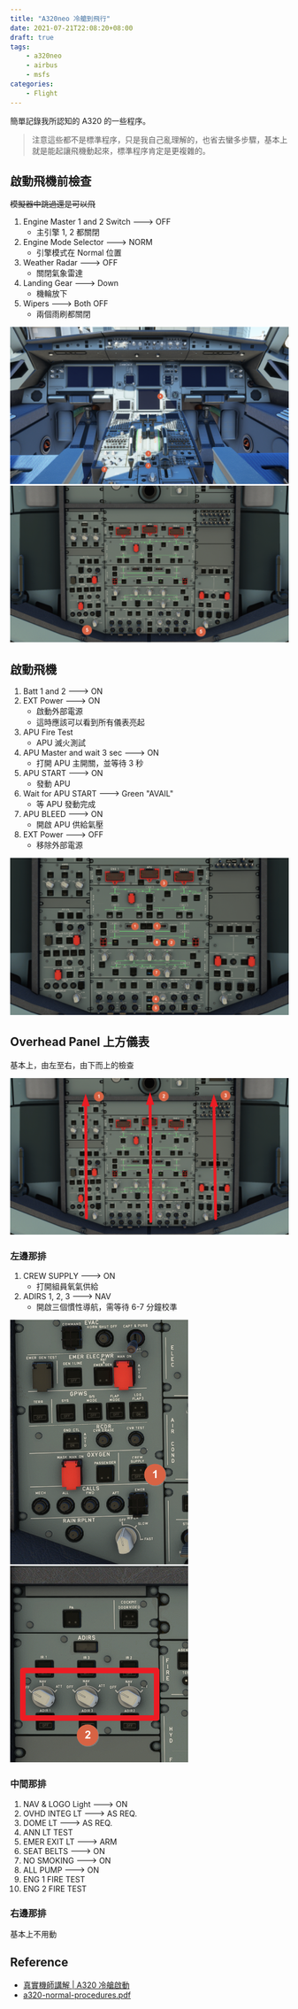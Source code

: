 ```yaml
---
title: "A320neo 冷艙到飛行"
date: 2021-07-21T22:08:20+08:00
draft: true
tags: 
    - a320neo
    - airbus
    - msfs
categories:
    - Flight
---
```


簡單記錄我所認知的 A320 的一些程序。

<!--more-->

> 注意這些都不是標準程序，只是我自己亂理解的，也省去蠻多步驟，基本上就是能起讓飛機動起來，標準程序肯定是更複雜的。

## 啟動飛機前檢查

~~模擬器中跳過還是可以飛~~

1. Engine Master 1 and 2 Switch ---> OFF
   * 主引擎 1, 2 都關閉
2. Engine Mode Selector ---> NORM
   * 引擎模式在 Normal 位置
3. Weather Radar ---> OFF
   * 關閉氣象雷達
4. Landing Gear ---> Down
   * 機輪放下
5. Wipers ---> Both OFF
   * 兩個雨刷都關閉

![img](https://raw.githubusercontent.com/TonyPepeBear/ImageBed/main/20210723215225.png)
![img](https://raw.githubusercontent.com/TonyPepeBear/ImageBed/main/20210723215410.png)

## 啟動飛機

1. Batt 1 and 2 ---> ON
2. EXT Power ---> ON
   * 啟動外部電源
   * 這時應該可以看到所有儀表亮起
3. APU Fire Test
   * APU 滅火測試
4. APU Master and wait 3 sec ---> ON
   * 打開 APU 主開關，並等待 3 秒
5. APU START ---> ON
   * 發動 APU
6. Wait for APU START ---> Green "AVAIL"
   * 等 APU 發動完成
7. APU BLEED ---> ON
   * 開啟 APU 供給氣壓
8. EXT Power ---> OFF
   * 移除外部電源

![img](https://raw.githubusercontent.com/TonyPepeBear/ImageBed/main/20210723230551.png)

## Overhead Panel 上方儀表

基本上，由左至右，由下而上的檢查

![img](https://raw.githubusercontent.com/TonyPepeBear/ImageBed/main/20210723223858.png)

### 左邊那排

1. CREW SUPPLY ---> ON
   * 打開組員氧氣供給
2. ADIRS 1, 2, 3 ---> NAV
   * 開啟三個慣性導航，需等待 6-7 分鐘校準

![img](https://raw.githubusercontent.com/TonyPepeBear/ImageBed/main/20210723223442.png)
![img](https://raw.githubusercontent.com/TonyPepeBear/ImageBed/main/20210723223529.png)

### 中間那排

1. NAV & LOGO Light ---> ON
2. OVHD INTEG LT ---> AS REQ.
3. DOME LT ---> AS REQ.
4. ANN LT TEST
5. EMER EXIT LT ---> ARM
6. SEAT BELTS ---> ON
7. NO SMOKING ---> ON
8. ALL PUMP ---> ON
9. ENG 1 FIRE TEST
10. ENG 2 FIRE TEST

### 右邊那排

基本上不用動

## Reference

* [真實機師講解 | A320 冷艙啟動](https://www.youtube.com/watch?v=3Vf3QaYvSUk)
* [a320-normal-procedures.pdf](https://www.theairlinepilots.com/forumarchive/a320/a320-normal-procedures.pdf)

